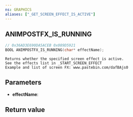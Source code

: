 ```yaml
---
ns: GRAPHICS
aliases: ["_GET_SCREEN_EFFECT_IS_ACTIVE"]
---
```

## ANIMPOSTFX_IS_RUNNING

```c
// 0x36AD3E690DA5ACEB 0x089D5921
BOOL ANIMPOSTFX_IS_RUNNING(char* effectName);
```

```
Returns whether the specified screen effect is active.  
See the effects list in _START_SCREEN_EFFECT  
Example and list of screen FX: www.pastebin.com/dafBAjs0  
```

## Parameters
* **effectName**:

## Return value

